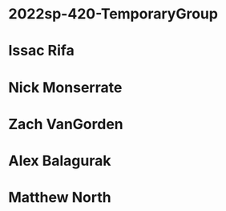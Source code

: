 # 2022sp-420-TemporaryGroup

# Issac Rifa
# Nick Monserrate
# Zach VanGorden
# Alex Balagurak
# Matthew North
